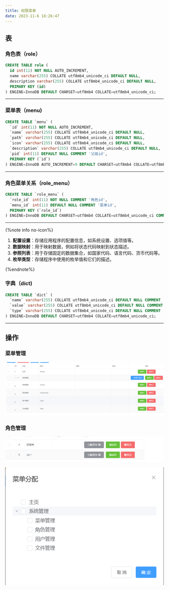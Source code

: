 ```yaml
---
title: 权限菜单
date: 2023-11-6 18:26:47
---
```


## 表

### 角色表（role）

```sql
CREATE TABLE role (
  id int(11) NOT NULL AUTO_INCREMENT,
  name varchar(255) COLLATE utf8mb4_unicode_ci DEFAULT NULL,
  description varchar(255) COLLATE utf8mb4_unicode_ci DEFAULT NULL,
  PRIMARY KEY (id)
) ENGINE=InnoDB DEFAULT CHARSET=utf8mb4 COLLATE=utf8mb4_unicode_ci;

```

---

### 菜单表（menu)

```sql
CREATE TABLE `menu` (
  `id` int(11) NOT NULL AUTO_INCREMENT,
  `name` varchar(255) COLLATE utf8mb4_unicode_ci DEFAULT NULL,
  `path` varchar(255) COLLATE utf8mb4_unicode_ci DEFAULT NULL,
  `icon` varchar(255) COLLATE utf8mb4_unicode_ci DEFAULT NULL,
  `description` varchar(255) COLLATE utf8mb4_unicode_ci DEFAULT NULL,
  `pid` int(11) DEFAULT NULL COMMENT '父级id',
  PRIMARY KEY (`id`)
) ENGINE=InnoDB AUTO_INCREMENT=9 DEFAULT CHARSET=utf8mb4 COLLATE=utf8mb4_unicode_ci;
```

---

### 角色菜单关系（role_menu）

```sql
CREATE TABLE `role_menu` (
  `role_id` int(11) NOT NULL COMMENT '角色id',
  `menu_id` int(11) DEFAULT NULL COMMENT '菜单id',
  PRIMARY KEY (`role_id`)
) ENGINE=InnoDB DEFAULT CHARSET=utf8mb4 COLLATE=utf8mb4_unicode_ci COMMENT='角色和菜单关系表';
```

---

{%note info no-icon%}

1. **配置设置**：存储应用程序的配置信息，如系统设置、选项值等。
2. **数据映射**：用于映射数据，例如将状态代码映射到状态描述。
3. **参照列表**：用于存储固定的数据集合，如国家代码、语言代码、货币代码等。
4. **枚举类型**：存储程序中使用的枚举值和它们的描述。

{%endnote%}

### 字典（dict)

```sql
CREATE TABLE `dict` (
  `name` varchar(255) COLLATE utf8mb4_unicode_ci DEFAULT NULL COMMENT '名称',
  `value` varchar(255) COLLATE utf8mb4_unicode_ci DEFAULT NULL COMMENT '内容',
  `type` varchar(255) COLLATE utf8mb4_unicode_ci DEFAULT NULL COMMENT '类型'
) ENGINE=InnoDB DEFAULT CHARSET=utf8mb4 COLLATE=utf8mb4_unicode_ci;
```

---

## 操作

### 菜单管理

![image-20231106182647363](./%E6%9D%83%E9%99%90%E8%8F%9C%E5%8D%95_image/image-20231106182647363.png)

### 角色管理

![image-20231106182804891](./%E6%9D%83%E9%99%90%E8%8F%9C%E5%8D%95_image/image-20231106182804891.png)

![image-20231106182813462](./%E6%9D%83%E9%99%90%E8%8F%9C%E5%8D%95_image/image-20231106182813462.png)
